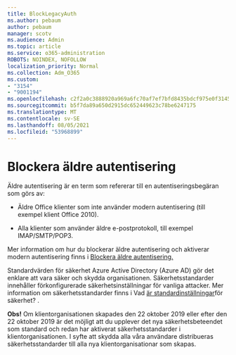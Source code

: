 ```yaml
---
title: BlockLegacyAuth
ms.author: pebaum
author: pebaum
manager: scotv
ms.audience: Admin
ms.topic: article
ms.service: o365-administration
ROBOTS: NOINDEX, NOFOLLOW
localization_priority: Normal
ms.collection: Adm_O365
ms.custom:
- "3154"
- "9001194"
ms.openlocfilehash: c2f2a0c3888920a969a6fc70af7ef7bfd8435bdcf975e0f31452b5da85e3a208
ms.sourcegitcommit: b5f7da89a650d2915dc652449623c78be6247175
ms.translationtype: MT
ms.contentlocale: sv-SE
ms.lasthandoff: 08/05/2021
ms.locfileid: "53968899"
---
```

# <a name="blocking-legacy-authentication"></a>Blockera äldre autentisering

Äldre autentisering är en term som refererar till en autentiseringsbegäran som görs av:

- Äldre Office klienter som inte använder modern autentisering (till exempel klient Office 2010).

- Alla klienter som använder äldre e-postprotokoll, till exempel IMAP/SMTP/POP3.

Mer information om hur du blockerar äldre autentisering och aktiverar modern autentisering finns i [Blockera äldre autentisering.](https://docs.microsoft.com/azure/active-directory/conditional-access/concept-conditional-access-block-legacy-authentication)

Standardvärden för säkerhet Azure Active Directory (Azure AD) gör det enklare att vara säker och skydda organisationen. Säkerhetsstandarder innehåller förkonfigurerade säkerhetsinställningar för vanliga attacker.
Mer information om säkerhetsstandarder finns i Vad [är standardinställningar](https://docs.microsoft.com/azure/active-directory/fundamentals/concept-fundamentals-security-defaults)för säkerhet? . 

**Obs!** Om klientorganisationen skapades den 22 oktober 2019 eller efter den 22 oktober 2019 är det möjligt att du upplever det nya säkerhetsbeteendet som standard och redan har aktiverat säkerhetsstandarder i klientorganisationen.  I syfte att skydda alla våra användare distribueras säkerhetsstandarder till alla nya klientorganisationar som skapas.

